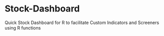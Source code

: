 # Stock-Dashboard
Quick Stock Dashboard for R to facilitate Custom Indicators and Screeners using R functions
